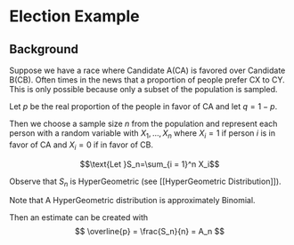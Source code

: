 # Election Example
## Background
Suppose we have a race where Candidate A(CA) is favored over   Candidate B(CB). Often times in the news that a proportion of people prefer CX to CY. This is only possible because only a subset of the population is sampled. 

Let $p$ be the real proportion of the people in favor of CA and let $q = 1- p$.

Then we choose a sample size $n$ from the population and represent each person with a random variable with $X_1, \dotso, X_n$ where $X_i = 1$ if person $i$ is in favor of CA and $X_i = 0$ if in favor of CB. 

$$\text{Let }S_n=\sum_{i = 1}^n X_i$$

Observe that  $S_n$ is HyperGeometric (see [[HyperGeometric Distribution]]).

Note that A HyperGeometric distribution is approximately Binomial. 

Then an estimate can be created with 
$$
\overline{p} = \frac{S_n}{n} = A_n
$$

<!-- to be finished when i get a better understanding -->